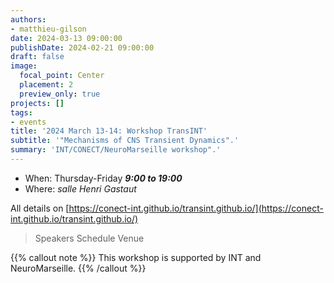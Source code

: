 ```yaml
---
authors:
- matthieu-gilson
date: 2024-03-13 09:00:00
publishDate: 2024-02-21 09:00:00
draft: false
image:
  focal_point: Center
  placement: 2
  preview_only: true
projects: []
tags:
- events
title: '2024 March 13-14: Workshop TransINT'
subtitle: '"Mechanisms of CNS Transient Dynamics".'
summary: 'INT/CONECT/NeuroMarseille workshop".'
---
```


* When: Thursday-Friday ***9:00 to 19:00*** 
* Where: _salle Henri Gastaut_

All details on [https://conect-int.github.io/transint.github.io/](https://conect-int.github.io/transint.github.io/)

> Speakers
> Schedule
> Venue

{{% callout note %}}
This workshop is supported by INT and NeuroMarseille. {{% /callout %}}

